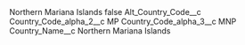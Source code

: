 <?xml version="1.0" encoding="UTF-8"?>
<CustomMetadata xmlns="http://soap.sforce.com/2006/04/metadata" xmlns:xsi="http://www.w3.org/2001/XMLSchema-instance" xmlns:xsd="http://www.w3.org/2001/XMLSchema">
    <label>Northern Mariana Islands</label>
    <protected>false</protected>
    <values>
        <field>Alt_Country_Code__c</field>
        <value xsi:nil="true"/>
    </values>
    <values>
        <field>Country_Code_alpha_2__c</field>
        <value xsi:type="xsd:string">MP</value>
    </values>
    <values>
        <field>Country_Code_alpha_3__c</field>
        <value xsi:type="xsd:string">MNP</value>
    </values>
    <values>
        <field>Country_Name__c</field>
        <value xsi:type="xsd:string">Northern Mariana Islands</value>
    </values>
</CustomMetadata>
